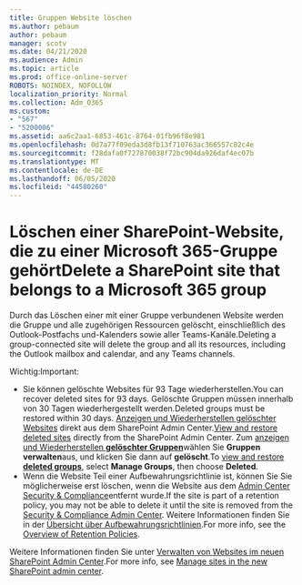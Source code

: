 ```yaml
---
title: Gruppen Website löschen
ms.author: pebaum
author: pebaum
manager: scotv
ms.date: 04/21/2020
ms.audience: Admin
ms.topic: article
ms.prod: office-online-server
ROBOTS: NOINDEX, NOFOLLOW
localization_priority: Normal
ms.collection: Adm_O365
ms.custom:
- "567"
- "5200006"
ms.assetid: aa6c2aa1-6853-461c-8764-01fb96f8e981
ms.openlocfilehash: 0d7a77f09eda3d8fb13f710763ac366557c82c4e
ms.sourcegitcommit: f28dafa0f727870038f72bc904da926daf4ec07b
ms.translationtype: MT
ms.contentlocale: de-DE
ms.lasthandoff: 06/05/2020
ms.locfileid: "44580260"
---
```

# <a name="delete-a-sharepoint-site-that-belongs-to-a-microsoft-365-group"></a><span data-ttu-id="c49b8-102">Löschen einer SharePoint-Website, die zu einer Microsoft 365-Gruppe gehört</span><span class="sxs-lookup"><span data-stu-id="c49b8-102">Delete a SharePoint site that belongs to a Microsoft 365 group</span></span>

<span data-ttu-id="c49b8-103">Durch das Löschen einer mit einer Gruppe verbundenen Website werden die Gruppe und alle zugehörigen Ressourcen gelöscht, einschließlich des Outlook-Postfachs und-Kalenders sowie aller Teams-Kanäle.</span><span class="sxs-lookup"><span data-stu-id="c49b8-103">Deleting a group-connected site will delete the group and all its resources, including the Outlook mailbox and calendar, and any Teams channels.</span></span>
  
<span data-ttu-id="c49b8-104">Wichtig:</span><span class="sxs-lookup"><span data-stu-id="c49b8-104">Important:</span></span>

- <span data-ttu-id="c49b8-105">Sie können gelöschte Websites für 93 Tage wiederherstellen.</span><span class="sxs-lookup"><span data-stu-id="c49b8-105">You can recover deleted sites for 93 days.</span></span> <span data-ttu-id="c49b8-106">Gelöschte Gruppen müssen innerhalb von 30 Tagen wiederhergestellt werden.</span><span class="sxs-lookup"><span data-stu-id="c49b8-106">Deleted groups must be restored within 30 days.</span></span> <span data-ttu-id="c49b8-107">[Anzeigen und Wiederherstellen gelöschter Websites](https://admin.microsoft.com/sharepoint?page=recyclebin&modern=true) direkt aus dem SharePoint Admin Center.</span><span class="sxs-lookup"><span data-stu-id="c49b8-107">[View and restore deleted sites](https://admin.microsoft.com/sharepoint?page=recyclebin&modern=true) directly from the SharePoint Admin Center.</span></span> <span data-ttu-id="c49b8-108">Zum [anzeigen und Wiederherstellen **gelöschter Gruppen**](https://outlook.office.com/people/group/deleted)wählen Sie **Gruppen verwalten**aus, und klicken Sie dann auf **gelöscht**.</span><span class="sxs-lookup"><span data-stu-id="c49b8-108">To [view and restore **deleted groups**](https://outlook.office.com/people/group/deleted), select **Manage Groups**, then choose **Deleted**.</span></span>
- <span data-ttu-id="c49b8-109">Wenn die Website Teil einer Aufbewahrungsrichtlinie ist, können Sie Sie möglicherweise erst löschen, wenn die Website aus dem [Admin Center Security & Compliance](https://protection.office.com/?rfr=AdminCenter#/retention)entfernt wurde.</span><span class="sxs-lookup"><span data-stu-id="c49b8-109">If the site is part of a retention policy, you may not be able to delete it until the site is removed from the [Security & Compliance Admin Center](https://protection.office.com/?rfr=AdminCenter#/retention).</span></span> <span data-ttu-id="c49b8-110">Weitere Informationen finden Sie in der [Übersicht über Aufbewahrungsrichtlinien](https://docs.microsoft.com/microsoft-365/compliance/retention-policies).</span><span class="sxs-lookup"><span data-stu-id="c49b8-110">For more info, see the [Overview of Retention Policies](https://docs.microsoft.com/microsoft-365/compliance/retention-policies).</span></span>
  
<span data-ttu-id="c49b8-111">Weitere Informationen finden Sie unter [Verwalten von Websites im neuen SharePoint Admin Center](https://docs.microsoft.com/sharepoint/manage-sites-in-new-admin-center).</span><span class="sxs-lookup"><span data-stu-id="c49b8-111">For more info, see [Manage sites in the new SharePoint admin center](https://docs.microsoft.com/sharepoint/manage-sites-in-new-admin-center).</span></span>

